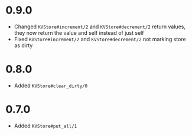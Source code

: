 # 0.9.0

* Changed `KVStore#increment/2` and `KVStore#decrement/2` return values, they now return the value and self instead of just self
* Fixed `KVStore#increment/2` and `KVStore#decrement/2` not marking store as dirty

# 0.8.0

* Added `KVStore#clear_dirty/0`

# 0.7.0

* Added `KVStore#put_all/1`
